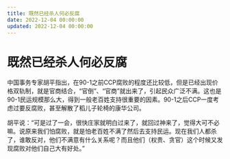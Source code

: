 ```yaml
---
title: 既然已经杀人何必反腐
date: 2022-12-04 00:00:00
updated: 2022-12-04 00:00:00
---
```


# 既然已经杀人何必反腐

中国事务专家胡平指出，在90-1之前CCP腐败的程度还比较低，但是已经出现价格双轨制，就是官商结合，“官倒”、“官商”就出来了，引起民众广泛不满。这也是90-1民运规模那么大，得到一般老百姓支持很重要的因素。90-1之后CCP一度考虑过要反腐败，甚至解散了稻儿子轮椅的康华公司。

胡平说：“可是过了一会，很快庄家就明白过来了，就回过神来了，觉得大可不必嘛。说原来我们怕腐败，就是怕老百姓不满了然后去支持民运。现在我们人都杀了，谁敢反对，他们不满意有什么关系呢？而且他们（权贵、贪官）这个时候又发现腐败对他们自己大有好处。”
